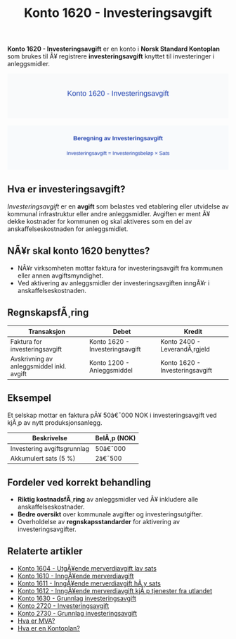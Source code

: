 ﻿---
title: "Konto 1620 - Investeringsavgift"
meta_title: "1620-investeringsavgift"
meta_description: '**Konto 1620 - Investeringsavgift** er en konto i **Norsk Standard Kontoplan** som brukes til Ã¥ registrere **investeringsavgift** knyttet til investeringer i a...'
slug: 1620-investeringsavgift
type: blog
layout: pages/single
---

**Konto 1620 - Investeringsavgift** er en konto i **Norsk Standard Kontoplan** som brukes til Ã¥ registrere **investeringsavgift** knyttet til investeringer i anleggsmidler.

![Illustrasjon av konto 1620 Investeringsavgift](1620-investeringsavgift-image.svg)

![Beregning av Investeringsavgift](1620-investeringsavgift-beregning.svg)

## Hva er investeringsavgift?

*Investeringsavgift* er en **avgift** som belastes ved etablering eller utvidelse av kommunal infrastruktur eller andre anleggsmidler. Avgiften er ment Ã¥ dekke kostnader for kommunen og skal aktiveres som en del av anskaffelseskostnaden for anleggsmidlet.

## NÃ¥r skal konto 1620 benyttes?

* NÃ¥r virksomheten mottar faktura for investeringsavgift fra kommunen eller annen avgiftsmyndighet.
* Ved aktivering av anleggsmidler der investeringsavgiften inngÃ¥r i anskaffelseskostnaden.

## RegnskapsfÃ¸ring

| Transaksjon                                  | Debet                                        | Kredit                                |
|----------------------------------------------|----------------------------------------------|---------------------------------------|
| Faktura for investeringsavgift               | Konto 1620 - Investeringsavgift              | Konto 2400 - LeverandÃ¸rgjeld           |
| Avskrivning av anleggsmiddel inkl. avgift     | Konto 1200 - Anleggsmiddel                   | Konto 1620 - Investeringsavgift       |

## Eksempel

Et selskap mottar en faktura pÃ¥ 50â€¯000 NOK i investeringsavgift ved kjÃ¸p av nytt produksjonsanlegg.

| Beskrivelse                       | BelÃ¸p (NOK)    |
|-----------------------------------|----------------|
| Investering avgiftsgrunnlag       | 50â€¯000         |
| Akkumulert sats (5 %)             | 2â€¯500          |

## Fordeler ved korrekt behandling

* **Riktig kostnadsfÃ¸ring** av anleggsmidler ved Ã¥ inkludere alle anskaffelseskostnader.
* **Bedre oversikt** over kommunale avgifter og investeringsutgifter.
* Overholdelse av **regnskapsstandarder** for aktivering av investeringsavgifter.

## Relaterte artikler

* [Konto 1604 - UtgÃ¥ende merverdiavgift lav sats](/blogs/kontoplan/1604-utgaende-merverdiavgift-lav-sats "Konto 1604 - UtgÃ¥ende merverdiavgift lav sats")
* [Konto 1610 - InngÃ¥ende merverdiavgift](/blogs/kontoplan/1610-inngaaende-merverdiavgift "Konto 1610 - InngÃ¥ende merverdiavgift")
* [Konto 1611 - InngÃ¥ende merverdiavgift hÃ¸y sats](/blogs/kontoplan/1611-inngaaende-merverdiavgift-hoy-sats "Konto 1611 - InngÃ¥ende merverdiavgift hÃ¸y sats")
* [Konto 1612 - InngÃ¥ende merverdiavgift kjÃ¸p tjenester fra utlandet](/blogs/kontoplan/1612-inngaaende-merverdiavgift-kjop-tjen-fra-utlandet "Konto 1612 - InngÃ¥ende merverdiavgift kjÃ¸p tjenester fra utlandet")
* [Konto 1630 - Grunnlag investeringsavgift](/blogs/kontoplan/1630-grunnlag-investeringsavgift "Konto 1630 - Grunnlag investeringsavgift")
* [Konto 2720 - Investeringsavgift](/blogs/kontoplan/2720-investeringsavgift "Konto 2720 - Investeringsavgift")
* [Konto 2730 - Grunnlag investeringsavgift](/blogs/kontoplan/2730-grunnlag-investeringsavgift "Konto 2730 - Grunnlag investeringsavgift")
* [Hva er MVA?](/blogs/regnskap/hva-er-moms-mva "Hva er MVA? MVA-regnskapsfÃ¸ring og merverdiavgift")
* [Hva er en Kontoplan?](/blogs/regnskap/hva-er-kontoplan "Hva er en Kontoplan? Komplett Guide til Kontoplaner i Norsk Regnskap")


